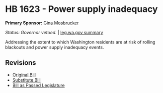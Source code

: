 # HB 1623 - Power supply inadequacy
**Primary Sponsor:** [Gina Mosbrucker](/person/leg/gina.mosbrucker.md)

*Status: Governor vetoed.* | [leg.wa.gov summary](https://app.leg.wa.gov/billsummary?BillNumber=1623&Year=2021)

Addressing the extent to which Washington residents are at risk of rolling blackouts and power supply inadequacy events.

## Revisions
* [Original Bill](1/)
* [Substitute Bill](S/)
* [Bill as Passed Legislature](S.PL/)